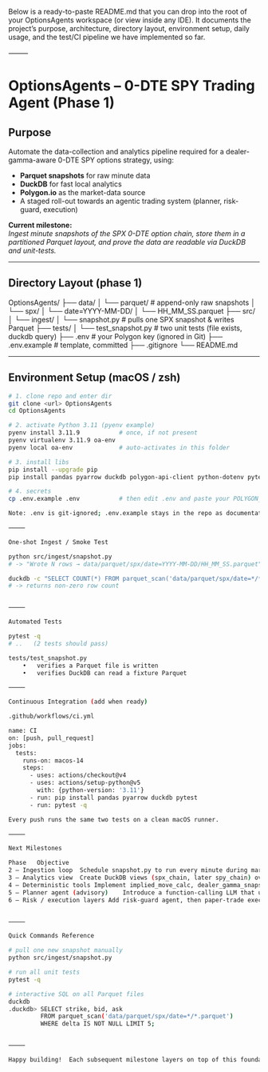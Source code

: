 Below is a ready-to-paste README.md that you can drop into the root of your OptionsAgents workspace (or view inside any IDE).
It documents the project’s purpose, architecture, directory layout, environment setup, daily usage, and the test/CI pipeline we have implemented so far.

⸻


# OptionsAgents – 0-DTE SPY Trading Agent (Phase 1)

## Purpose
Automate the data-collection and analytics pipeline required for a
dealer-gamma-aware 0-DTE SPY options strategy, using:
* **Parquet snapshots** for raw minute data  
* **DuckDB** for fast local analytics  
* **Polygon.io** as the market-data source  
* A staged roll-out towards an agentic trading system (planner, risk-guard, execution)

**Current milestone:**  
*Ingest minute snapshots of the SPX 0-DTE option chain, store them in a partitioned Parquet layout, and prove the data are readable via DuckDB and unit-tests.*

---

## Directory Layout (phase 1)

OptionsAgents/
├── data/
│   └── parquet/                # append-only raw snapshots
│       └── spx/
│           └── date=YYYY-MM-DD/
│               └── HH_MM_SS.parquet
├── src/
│   └── ingest/
│       └── snapshot.py         # pulls one SPX snapshot & writes Parquet
├── tests/
│   └── test_snapshot.py        # two unit tests (file exists, duckdb query)
├── .env                        # your Polygon key (ignored in Git)
├── .env.example                # template, committed
├── .gitignore
└── README.md

---

## Environment Setup (macOS / zsh)

```bash
# 1. clone repo and enter dir
git clone <url> OptionsAgents
cd OptionsAgents

# 2. activate Python 3.11 (pyenv example)
pyenv install 3.11.9           # once, if not present
pyenv virtualenv 3.11.9 oa-env
pyenv local oa-env             # auto-activates in this folder

# 3. install libs
pip install --upgrade pip
pip install pandas pyarrow duckdb polygon-api-client python-dotenv pytest

# 4. secrets
cp .env.example .env           # then edit .env and paste your POLYGON_KEY

Note: .env is git-ignored; .env.example stays in the repo as documentation.

⸻

One-shot Ingest / Smoke Test

python src/ingest/snapshot.py
# -> "Wrote N rows → data/parquet/spx/date=YYYY-MM-DD/HH_MM_SS.parquet"

duckdb -c "SELECT COUNT(*) FROM parquet_scan('data/parquet/spx/date=*/*.parquet');"
# -> returns non-zero row count


⸻

Automated Tests

pytest -q
# ..   (2 tests should pass)

tests/test_snapshot.py
	•	verifies a Parquet file is written
	•	verifies DuckDB can read a fixture Parquet

⸻

Continuous Integration (add when ready)

.github/workflows/ci.yml

name: CI
on: [push, pull_request]
jobs:
  tests:
    runs-on: macos-14
    steps:
      - uses: actions/checkout@v4
      - uses: actions/setup-python@v5
        with: {python-version: '3.11'}
      - run: pip install pandas pyarrow duckdb pytest
      - run: pytest -q

Every push runs the same two tests on a clean macOS runner.

⸻

Next Milestones

Phase	Objective
2 – Ingestion loop	Schedule snapshot.py to run every minute during market hours (launchd or cron).
3 – Analytics view	Create DuckDB views (spx_chain, later spy_chain) over the Parquet folder; extend tests to assert the view row-count > 0.
4 – Deterministic tools	Implement implied_move_calc, dealer_gamma_snapshot, etc., with unit tests.
5 – Planner agent (advisory)	Introduce a function-calling LLM that uses those tools to propose a daily iron-condor; human approval only.
6 – Risk / execution layers	Add risk-guard agent, then paper-trade execution, then live micro-size.


⸻

Quick Commands Reference

# pull one new snapshot manually
python src/ingest/snapshot.py

# run all unit tests
pytest -q

# interactive SQL on all Parquet files
duckdb
.duckdb> SELECT strike, bid, ask
         FROM parquet_scan('data/parquet/spx/date=*/*.parquet')
         WHERE delta IS NOT NULL LIMIT 5;


⸻

Happy building!  Each subsequent milestone layers on top of this foundation without changing the storage layout or test harness.


